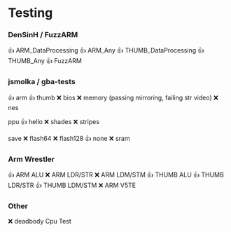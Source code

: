 # Testing

### DenSinH / FuzzARM

👍 ARM_DataProcessing
👍 ARM_Any
👍 THUMB_DataProcessing
👍 THUMB_Any
👍 FuzzARM

### jsmolka / gba-tests

👍 arm
👍 thumb
❌ bios
❌ memory (passing mirroring, failing str video)
❌ nes

   ppu
👍 hello
❌ shades
❌ stripes

   save
❌ flash64
❌ flash128
👍 none
❌ sram

### Arm Wrestler
👍 ARM ALU
❌ ARM LDR/STR
❌ ARM LDM/STM
👍 THUMB ALU
👍 THUMB LDR/STR
👍 THUMB LDM/STM
❌ ARM V5TE

### Other
 
❌ deadbody Cpu Test

